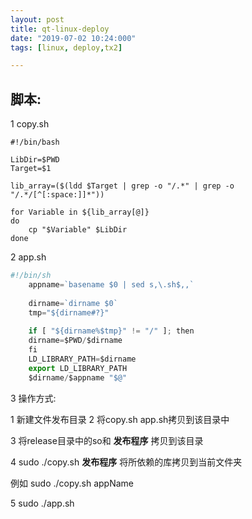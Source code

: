```yaml
---
layout: post
title: qt-linux-deploy
date: "2019-07-02 10:24:000"
tags: [linux, deploy,tx2]

---
```


## 脚本:

1 copy.sh

```
#!/bin/bash

LibDir=$PWD
Target=$1

lib_array=($(ldd $Target | grep -o "/.*" | grep -o "/.*/[^[:space:]]*"))

for Variable in ${lib_array[@]}
do
    cp "$Variable" $LibDir
done

```

2 app.sh

```javascript
#!/bin/sh  
    appname=`basename $0 | sed s,\.sh$,,`  
      
    dirname=`dirname $0`  
    tmp="${dirname#?}"  
      
    if [ "${dirname%$tmp}" != "/" ]; then  
    dirname=$PWD/$dirname  
    fi  
    LD_LIBRARY_PATH=$dirname  
    export LD_LIBRARY_PATH  
    $dirname/$appname "$@"

```



3 操作方式:

1 新建文件发布目录
2 将copy.sh  app.sh拷贝到该目录中

3 将release目录中的so和  **发布程序**  拷贝到该目录

4 sudo ./copy.sh  **发布程序**    将所依赖的库拷贝到当前文件夹

例如 sudo ./copy.sh appName

5 sudo ./app.sh